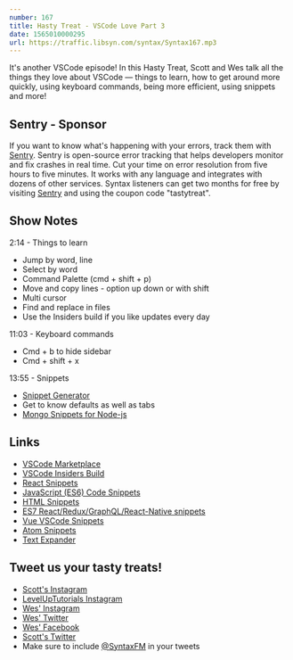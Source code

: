 ```yaml
---
number: 167
title: Hasty Treat - VSCode Love Part 3
date: 1565010000295
url: https://traffic.libsyn.com/syntax/Syntax167.mp3
---
```


It's another VSCode episode! In this Hasty Treat, Scott and Wes talk all the things they love about VSCode — things to learn, how to get around more quickly, using keyboard commands, being more efficient, using snippets and more!

## Sentry - Sponsor

If you want to know what's happening with your errors, track them with [Sentry](https://sentry.io/). Sentry is open-source error tracking that helps developers monitor and fix crashes in real time. Cut your time on error resolution from five hours to five minutes. It works with any language and integrates with dozens of other services. Syntax listeners can get two months for free by visiting [Sentry](https://sentry.io/) and using the coupon code "tastytreat".

## Show Notes

2:14 - Things to learn

* Jump by word, line
* Select by word
* Command Palette (cmd + shift + p)
* Move and copy lines - option up down or with shift
* Multi cursor
* Find and replace in files
* Use the Insiders build if you like updates every day

11:03 - Keyboard commands

* Cmd + b to hide sidebar
* Cmd + shift + x

13:55 - Snippets

* [Snippet Generator](https://snippet-generator.app/)
* Get to know defaults as well as tabs
* [Mongo Snippets for Node-js](https://marketplace.visualstudio.com/items?itemName=roerohan.mongo-snippets-for-node-js)

## Links
* [VSCode Marketplace](https://marketplace.visualstudio.com/)
* [VSCode Insiders Build](https://code.visualstudio.com/insiders/)
* [React Snippets](https://marketplace.visualstudio.com/items?itemName=xabikos.ReactSnippets)
* [JavaScript (ES6) Code Snippets](https://marketplace.visualstudio.com/items?itemName=xabikos.JavaScriptSnippets)
* [HTML Snippets](https://marketplace.visualstudio.com/items?itemName=abusaidm.html-snippets)
* [ES7 React/Redux/GraphQL/React-Native snippets](https://marketplace.visualstudio.com/items?itemName=dsznajder.es7-react-js-snippets)
* [Vue VSCode Snippets](https://marketplace.visualstudio.com/items?itemName=sdras.vue-vscode-snippets)
* [Atom Snippets](https://atom.io/packages/snippets)
* [Text Expander](https://textexpander.com/)

## Tweet us your tasty treats!
* [Scott's Instagram](https://www.instagram.com/stolinski/)
* [LevelUpTutorials Instagram](https://www.instagram.com/LevelUpTutorials/)
* [Wes' Instagram](https://www.instagram.com/wesbos/)
* [Wes' Twitter](https://twitter.com/wesbos)
* [Wes' Facebook](https://www.facebook.com/wesbos.developer)
* [Scott's Twitter](https://twitter.com/stolinski)
* Make sure to include [@SyntaxFM](https://twitter.com/SyntaxFM) in your tweets